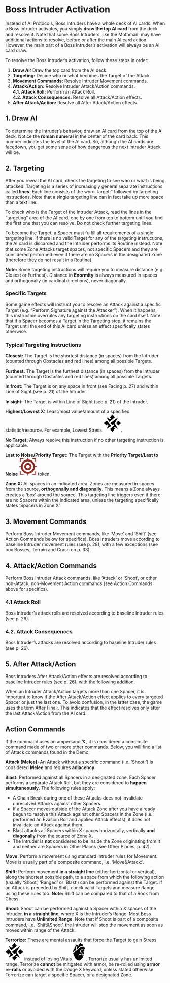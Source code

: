 # Boss Intruder Activation

Instead of AI Protocols, Boss Intruders have a whole
deck of AI cards. When a Boss Intruder activates,
you simply **draw the top AI card** from the deck and
resolve it. Note that some Boss Intruders, like the
Mothman, may have additional actions to resolve,
before or after the main AI card action. However,
the main part of a Boss Intruder’s activation will
always be an AI card draw.

To resolve the Boss Intruder’s activation, follow
these steps in order:

1. **Draw AI:** Draw the top card from the AI deck.
2. **Targeting:** Decide who or what becomes the Target of the Attack.
3. **Movement Commands:** Resolve Intruder Movement commands.
4. **Attack/Action:** Resolve Intruder Attack/Action commands.  
  **4.1. Attack Roll:** Perform an Attack Roll.  
  **4.2. Attack Consequences:** Resolve all Attack/Action effects.
5. **After Attack/Action:** Resolve all After Attack/Action effects.


## 1. Draw AI

To determine the Intruder’s behavior, draw an AI
card from the top of the AI deck. Notice the **roman
numeral** in the center of the card back. This number indicates the level of the AI card. So, although
the AI cards are facedown, you get some sense of
how dangerous the next Intruder Attack will be.

## 2. Targeting

After you reveal the AI card, check the targeting to
see who or what is being attacked. Targeting is a
series of increasingly general separate instructions
called **lines**. Each line consists of the word Target:”
followed by targeting instructions. Note that a single targeting line can in fact take up more space
than a text line.

To check who is the Target of the Intruder Attack,
read the lines in the “targeting” area of the AI card,
one by one from top to bottom until you find the
first one that you can resolve. Do not check further
targeting lines.

To become the Target, a Spacer must fulfill all requirements of a single targeting line. If there is no
valid Target for any of the targeting instructions,
the AI card is discarded and the Intruder performs
its Routine instead. Note that some Zone Attacks
target spaces, not specific Spacers and they are
considered performed even if there are no Spacers
in the designated Zone (therefore they do not result
in a Routine).

**Note:** Some targeting instructions will require you
to measure distance (e.g. Closest or Furthest). Distance in **Enormity** is always measured in spaces
and orthogonally (in cardinal directions), never diagonally.

### Specific Targets

Some game effects will instruct you to resolve an
Attack against a specific Target (e.g. “Perform Signature against the Attacker”). When it happens,
this instruction overrules any targeting instructions
on the card itself. Note that if a Spacer becomes a
Target in the Targeting step, it remains the Target
until the end of this AI card unless an effect specifically states otherwise.

### Typical Targeting Instructions

**Closest:** The Target is the shortest distance (in
spaces) from the Intruder (counted through Obstacles and red lines) among all possible Targets.

**Furthest:** The Target is the furthest distance (in
spaces) from the Intruder (counted through Obstacles and red lines) among all possible Targets.

**In front:** The Target is on any space in front (see
Facing p. 27) and within Line of Sight (see p. 21) of
the Intruder.

**In sight:** The Target is within Line of Sight (see p. 21)
of the Intruder.

**Highest/Lowest X:** Least/most value/amount of a
specified statistic/resource. For example, Lowest
Stress ![Stress Icon](svg/icon-stress.svg).

**No Target:** Always resolve this instruction if no other targeting instruction is applicable.

**Last to Noise/Priority Target:** The Target with the
**Priority Target/Last to Noise ![Priority Target Symbol](svg/icon-target.svg)** token.

**Zone X:** All spaces in an indicated area. Zones are
measured in spaces from the source, **orthogonally
and diagonally**. This means a Zone always creates
a ‘box’ around the source. This targeting line triggers even if there are no Spacers within the indicated area, unless the targeting specifically states
‘Spacers in Zone X’.

## 3. Movement Commands

Perform Boss Intruder Movement commands, like
‘Move’ and ‘Shift’ (see Action Commands below for
specifics). Boss Intruders move according to baseline Intruder movement rules (see p. 28), with a few
exceptions (see box Bosses, Terrain and Crash on p.
33).

## 4. Attack/Action Commands

Perform Boss Intruder Attack commands, like
‘Attack’ or ‘Shoot’, or other non-Attack, non-Movement Action commands (see Action Commands
above for specifics).

### 4.1 Attack Roll
Boss Intruder’s attack rolls are resolved according
to baseline Intruder rules (see p. 26).

### 4.2. Attack Consequences
Boss Intruder’s attacks are resolved according to
baseline Intruder rules (see p. 26).

## 5. After Attack/Action

Boss Intruders After Attack/Action effects are resolved according to baseline Intruder rules (see p.
26), with the following addition.

When an Intruder Attack/Action targets more than
one Spacer, it is important to know if the After Attack/Action effect applies to every targeted Spacer
or just the last one. To avoid confusion, in the latter
case, the game uses the term After Final:. This indicates that the effect resolves only after the last
Attack/Action from the AI card.

## Action Commands

If the command uses an ampersand ‘&’, it is considered a composite command made of two or more
other commands. Below, you will find a list of Attack commands found in the Demo:

**Attack (Melee):** An Attack without a specific command (i.e. ‘Shoot:’) is considered **Melee** and requires **adjacency**.

**Blast:** Performed against all Spacers in a designated zone. Each Spacer performs a separate Attack
Roll, but they are considered to **happen simultaneously**. The following rules apply:

- A Chain Break during one of these Attacks
  does not invalidate unresolved Attacks
  against other Spacers.
- If a Spacer moves outside of the Attack
  Zone after you have already begun to resolve this Attack against other Spacers in
  the Zone (i.e. performed an Evasion Roll and
  applied Attack effects), it does not invalidate an Attack against them.
- Blast attacks all Spacers within X spaces
  horizontally, vertically **and diagonally** from
  the source of Zone X.
- The Intruder is **not** considered to be inside
  the Zone originating from it and neither are
  Spacers in Other Places (see Other Places, p. 42).

**Move:** Perform a movement using standard Intruder rules for Movement. Move is usually part of a
composite command, i.e. ‘Move&Attack:’.

**Shift:** Perform movement **in a straight line** (either
horizontal or vertical), along the shortest possible
path, to a space from which the following action
(usually ‘Shoot’, ‘Ranged’ or ‘Blast’) can be performed against the Target. If an Attack is preceded
by Shift, check valid Targets and measure Range
using these rules too. **Note:** Shift can be compared
to that of a Rook from Chess.

**Shoot:** Shoot can be performed against a Spacer
within X spaces of the Intruder, **in a straight line**,
where X is the Intruder’s Range. Most Boss Intruders have **Unlimited Range**. Note that if Shoot is part
of a composite command, i.e. ‘Shift&Shoot’, the
Intruder will stop the movement as soon as moves
within range of the Attack.

**Terrorize:** These are mental assaults that force the
Target to gain Stress ![Stress Icon](svg/icon-stress.svg) instead of losing Vitals ![Vitals Icon](svg/icon-vitals.svg).
Terrorize usually has unlimited range. Terrorize **cannot** be mitigated with armor, be re-rolled using **armor re-rolls** or avoided with the Dodge X keyword,
unless stated otherwise. Terrorize can target a specific Spacer, or a designated Zone.